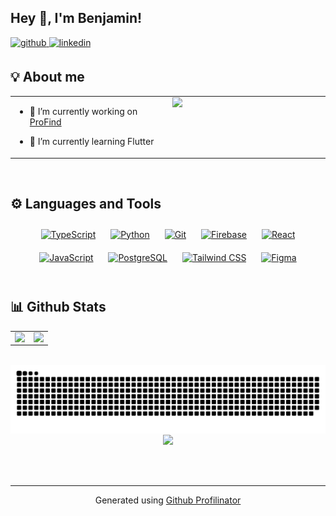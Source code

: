 ## Hey 👋, I'm Benjamin!  
  

<a href="https://github.com/BenjahYKP" target="_blank">
<img src=https://img.shields.io/badge/github-%2324292e.svg?&style=for-the-badge&logo=github&logoColor=white alt=github style="margin-bottom: 5px;" />
</a>
<a href="https://linkedin.com/in/Benjamin-ortiz-a123992a2" target="_blank">
<img src=https://img.shields.io/badge/linkedin-%231E77B5.svg?&style=for-the-badge&logo=linkedin&logoColor=white alt=linkedin style="margin-bottom: 5px;" />
</a>  
  


## 💡 About me  
<table><tr><td valign="top" width="50%">

- 🔭 I’m currently working on [ProFind](https://github.com/Roussd/Profind)  
  

- 🌱 I’m currently learning Flutter  


</td><td valign="top" width="50%">

<div align="center">
<img src="https://i.pinimg.com/originals/e5/32/e0/e532e09a5fb3e5a38fffdcc33f16feeb.gif" align="right" style="width: 100%" />
</div>  


</td></tr></table>  

<br/>  


## ⚙️ Languages and Tools  
<div align="center">  
<a href="https://www.typescriptlang.org/" target="_blank"><img style="margin: 10px" src="https://profilinator.rishav.dev/skills-assets/typescript-original.svg" alt="TypeScript" height="25" /></a>  
<a href="https://www.python.org/" target="_blank"><img style="margin: 10px" src="https://profilinator.rishav.dev/skills-assets/python-original.svg" alt="Python" height="25" /></a>  
<a href="https://github.com/" target="_blank"><img style="margin: 10px" src="https://profilinator.rishav.dev/skills-assets/git-scm-icon.svg" alt="Git" height="25" /></a>  
<a href="https://firebase.google.com/" target="_blank"><img style="margin: 10px" src="https://profilinator.rishav.dev/skills-assets/firebase.png" alt="Firebase" height="25" /></a>  
<a href="https://reactjs.org/" target="_blank"><img style="margin: 10px" src="https://profilinator.rishav.dev/skills-assets/react-original-wordmark.svg" alt="React" height="25" /></a>  
<a href="https://www.javascript.com/" target="_blank"><img style="margin: 10px" src="https://profilinator.rishav.dev/skills-assets/javascript-original.svg" alt="JavaScript" height="25" /></a>  
<a href="https://www.postgresql.org/" target="_blank"><img style="margin: 10px" src="https://profilinator.rishav.dev/skills-assets/postgresql-original-wordmark.svg" alt="PostgreSQL" height="25" /></a>  
<a href="https://www.tailwindcss.com/" target="_blank"><img style="margin: 10px" src="https://profilinator.rishav.dev/skills-assets/tailwindcss.svg" alt="Tailwind CSS" height="25" /></a>  
<a href="https://www.figma.com/" target="_blank"><img style="margin: 10px" src="https://profilinator.rishav.dev/skills-assets/figma-icon.svg" alt="Figma" height="25" /></a>  
</div>  

<br/>  


## 📊 Github Stats  
<table><tr><td valign="top" width="50%">

<img src="https://github-readme-stats.vercel.app/api?username=BenjahYKP&show_icons=true&count_private=true&hide_border=true" align="left" style="width: 100%" />

</td><td valign="top" width="50%">

<img src="https://github-readme-stats.vercel.app/api/top-langs/?username=BenjahYKP&hide_border=true&layout=compact" align="left" style="width: 100%" />

</td></tr></table>  

<br/>  

<img src="https://raw.githubusercontent.com/platane/snk/output/github-contribution-grid-snake-dark.svg" align="left" height="" width="800" />  
  

<br/>  

<div align="center">
<img src="https://komarev.com/ghpvc/?username=BenjahYKP&&style=flat-square" align="center" />
</div>  
  

<br/>  

  

<br/>  


<br />

----
<div align="center">Generated using <a href="https://profilinator.rishav.dev/" target="_blank">Github Profilinator</a></div>
